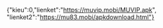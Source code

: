 {"kieu":0,"lienket":"https://muvip.mobi/MUVIP.apk", "lienket2":"https://mu83.mobi/apkdownload.html"}
